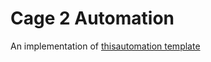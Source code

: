 # Cage 2 Automation

An implementation of [thisautomation template](https://gitlab.com/OpenLabAutomation/adaption-template)

